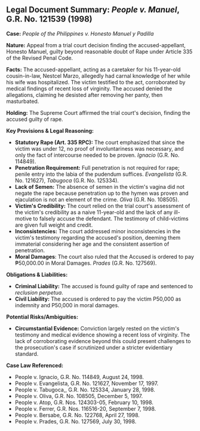 ## Legal Document Summary: *People v. Manuel*, G.R. No. 121539 (1998)

**Case:** *People of the Philippines v. Honesto Manuel y Padilla*

**Nature:** Appeal from a trial court decision finding the accused-appellant, Honesto Manuel, guilty beyond reasonable doubt of Rape under Article 335 of the Revised Penal Code.

**Facts:** The accused-appellant, acting as a caretaker for his 11-year-old cousin-in-law, Nestcel Marzo, allegedly had carnal knowledge of her while his wife was hospitalized. The victim testified to the act, corroborated by medical findings of recent loss of virginity. The accused denied the allegations, claiming he desisted after removing her panty, then masturbated.

**Holding:** The Supreme Court affirmed the trial court's decision, finding the accused guilty of rape.

**Key Provisions & Legal Reasoning:**

*   **Statutory Rape (Art. 335 RPC):** The court emphasized that since the victim was under 12, no proof of involuntariness was necessary, and only the fact of intercourse needed to be proven. *Ignacio* (G.R. No. 114849).
*   **Penetration Requirement:** Full penetration is not required for rape; penile entry into the labia of the pudendum suffices. *Evangelista* (G.R. No. 121627), *Tabugoca* (G.R. No. 125334).
*   **Lack of Semen:** The absence of semen in the victim's vagina did not negate the rape because penetration up to the hymen was proven and ejaculation is not an element of the crime. *Oliva* (G.R. No. 108505).
*   **Victim's Credibility:**  The court relied on the trial court's assessment of the victim's credibility as a naive 11-year-old and the lack of any ill-motive to falsely accuse the defendant. The testimony of child-victims are given full weight and credit.
*   **Inconsistencies:** The court addressed minor inconsistencies in the victim's testimony regarding the accused's position, deeming them immaterial considering her age and the consistent assertion of penetration.
*   **Moral Damages**: The court also ruled that the Accused is ordered to pay ₱50,000.00 in Moral Damages. *Prades* (G.R. No. 127569).

**Obligations & Liabilities:**

*   **Criminal Liability:**  The accused is found guilty of rape and sentenced to *reclusion perpetua*.
*   **Civil Liability:** The accused is ordered to pay the victim P50,000 as indemnity and P50,000 in moral damages.

**Potential Risks/Ambiguities:**

*   **Circumstantial Evidence:** Conviction largely rested on the victim's testimony and medical evidence showing a recent loss of virginity. The lack of corroborating evidence beyond this could present challenges to the prosecution's case if scrutinized under a stricter evidentiary standard.

**Case Law Referenced:**

*   People v. Ignacio, G.R. No. 114849, August 24, 1998.
*   People v. Evangelista, G.R. No. 121627, November 17, 1997.
*   People v. Tabugoca,, G.R. No. 125334, January 28, 1998.
*   People v. Oliva, G.R. No. 108505, December 5, 1997.
*   People v. Atop, G.R. Nos. 124303-05, February 10, 1998.
*   People v. Ferrer, G.R. Nos. 116516-20, September 7, 1998.
*   People v. Bersabe, G.R. No. 122768, April 27, 1998.
*   People v. Prades, G.R. No. 127569, July 30, 1998.
